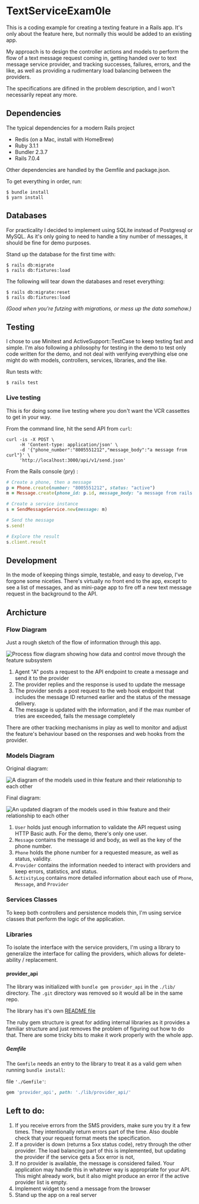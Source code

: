 # TextServiceExam0le

This is a coding example for creating a texting feature in a Rails app. It's only about the feature here, but normally this would be added to an existing app.

My approach is to design the controller actions and models to perform the flow of a text message request coming in, getting handed over to text message service provider, and tracking successes, failures, errors, and the like, as well as providing a rudimentary load balancing between the providers.

The specifications are difined in the problem description, and I won't necessarily repeat any more.

## Dependencies

The typical dependencies for a modern Rails project

- Redis (on a Mac, install with HomeBrew)
- Ruby 3.1.1
- Bundler 2.3.7
- Rails 7.0.4

Other dependencies are handled by the Gemfile and package.json.

To get everything in order, run:

    $ bundle install
    $ yarn install 
    
## Databases

For practicality I decided to implement using SQLite instead of Postgresql or MySQL. As it's only going to need to handle a tiny number of messages, it should be fine for demo purposes.

Stand up the database for the first time with:

    $ rails db:migrate
    $ rails db:fixtures:load

The following will tear down the databases and reset everything:

    $ rails db:migrate:reset
    $ rails db:fixtures:load

*(Good when you're futzing with migrations, or mess up the data somehow.)*


## Testing

I chose to use Minitest and ActiveSupport::TestCase to keep testing fast and simple. I'm also following a philosophy for testing in the demo to test only code written for the demo, and not deal with verifying everything else one might do with models, controllers, services, libraries, and the like.

Run tests with:

    $ rails test
    
### Live testing ###

This is for doing some live testing where you don't want the VCR cassettes to get in your way.

From the command line, hit the send API from `curl`:

``` shell
curl -is -X POST \
     -H 'Content-type: application/json' \
     -d '{"phone_number":"8005551212","message_body":"a message from curl"}' \
     'http://localhost:3000/api/v1/send.json'
```

From the Rails console (pry) :

``` ruby
# Create a phone, then a message
p = Phone.create(number: "8005551212", status: "active")
m = Message.create(phone_id: p.id, message_body: "a message from rails console", status: "sending")

# Create a service instance
s = SendMessageService.new(message: m)

# Send the message
s.send!

# Explore the result
s.client.result
```

## Development

In the mode of keeping things simple, testable, and easy to develop, I've forgone some niceties. There's virtually no front end to the app, except to see a list of messages, and as mini-page app to fire off a new text message request in the background to the API.

## Archicture

### Flow Diagram

Just a rough sketch of the flow of information through this app.

![Process flow diagram showing how data and control move through the feature subsystem](./app/assets/images/flow-diagram.jpg "Flow Diagram")

1. Agent "A" posts a request to the API endpoint to create a message and send it to the provider
2. The provider replies and the response is used to update the message
3. The provider sends a post request to the web hook endpoint that includes the message ID returned earlier and the status of the message delivery.
4. The message is updated with the information, and if the max number of tries are exceeded, fails the message completely

There are other tracking mechanisms in play as well to monitor and adjust the feature's behaviour based on the responses and web hooks from the provider.

### Models Diagram

Original diagram:

![A diagram of the models used in thiw feature and their relationship to each other](./app/assets/images/model_diagram.jpg "Model Diagram")

Final diagram:

![An updated diagram of the models used in thiw feature and their relationship to each other](./app/assets/images/model-diagram-updated.jpg "Update Model Diagram")

1. `User` holds just enough information to validate the API request using HTTP Basic auth. For the demo, there's only one user.
2. `Message` contains the message id and body, as well as the key of the phone number.
4. `Phone` holds the  phone number for a requested measure, as well as status, validity.
6. `Provider` contains the information needed to interact with providers and keep errors, statistics, and status.
7. `ActivityLog` contains more detailed information about each use of `Phone`, `Message`, and `Provider`

### Services Classes

To keep both controllers and persistence models thin, I'm using service classes that perform the logic of the application.

### Libraries

To isolate the interface with the service providers, I'm using a library to generalize the interface for calling the providers, which allows for delete-ability / replacement.

#### provider_api

The library was initialized with `bundle gem provider_api` in the `./lib/` directory. The `.git` directory was removed so it would all be in the same repo. 

The library has it's own [README file](./lib/provider_api/README.md "README for provider_api library")

The ruby gem structure is great for adding internal libraries as it provides a familiar structure and just removes the problem of figuring out how to do that. There are some tricky bits to make it work properly with the whole app.

##### Gemfile

The `Gemfile` needs an entry to the library to treat it as a valid gem when running `bundle install`:

file `'./Gemfile'`:
``` ruby
gem 'provider_api', path: './lib/provider_api/'
```


## Left to do:

1. If you receive errors from the SMS providers, make sure you try it a few times. They intentionally return errors part of the time. Also double check that your request format meets the specification.
2. If a provider is down (returns a 5xx status code), retry through the other provider. The load balancing part of this is implemented, but updating the provider if the service gets a 5xx error is not,
3. If no provider is available, the message is considered failed. Your application may handle this in whatever way is appropriate for your API. This might already work, but it also might produce an error if the active provider list is empty.
2. Implement widget to send a message from the browser
3. Stand up the app on a real server

